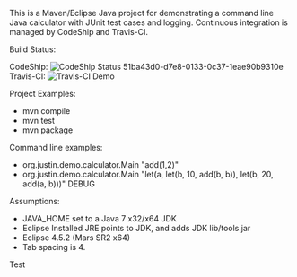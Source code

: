This is a Maven/Eclipse Java project for demonstrating a command line Java calculator with JUnit test cases and logging. Continuous integration is managed by CodeShip and Travis-CI.

Build Status:

CodeShip: <img src="https://codeship.com/projects/51ba43d0-d7e8-0133-0c37-1eae90b9310e/status?branch=master" alt="CodeShip Status 51ba43d0-d7e8-0133-0c37-1eae90b9310e"><BR>
Travis-CI: <img src="https://travis-ci.org/justincranford/demo.svg?branch=master" alt="Travis-CI Demo"><BR>


Project Examples:

- mvn compile
- mvn test
- mvn package

Command line examples:

- org.justin.demo.calculator.Main "add(1,2)"
- org.justin.demo.calculator.Main "let(a, let(b, 10, add(b, b)), let(b, 20, add(a, b)))" DEBUG


Assumptions:

- JAVA_HOME set to a Java 7 x32/x64 JDK
- Eclipse Installed JRE points to JDK, and adds JDK lib/tools.jar   
- Eclipse 4.5.2 (Mars SR2 x64)
- Tab spacing is 4.


Test
